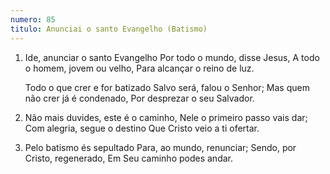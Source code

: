 ```yaml
---
numero: 85
titulo: Anunciai o santo Evangelho (Batismo)
---
```

1. Ide, anunciar o santo Evangelho
   Por todo o mundo, disse Jesus,
   A todo o homem, jovem ou velho,
   Para alcançar o reino de luz.

   Todo o que crer e for batizado
   Salvo será, falou o Senhor;
   Mas quem não crer já é condenado,
   Por desprezar o seu Salvador.

2. Não mais duvides, este é o caminho,
   Nele o primeiro passo vais dar;
   Com alegria, segue o destino
   Que Cristo veio a ti ofertar.

3. Pelo batismo és sepultado
   Para, ao mundo, renunciar;
   Sendo, por Cristo, regenerado,
   Em Seu caminho podes andar.
